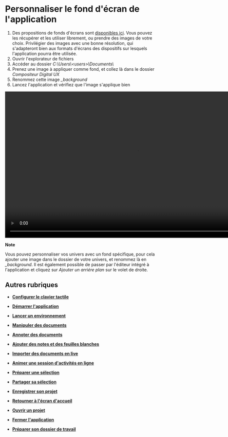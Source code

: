 # Personnaliser le fond d'écran de l'application

1. Des propositions de fonds d'écrans sont [disponibles ici](./media/media_energy-formation.zip). Vous pouvez les récupérer et les utiliser librement, ou prendre des images de votre choix. Privilégier des images avec une bonne résolution, qui s'adapteront bien aux formats d'écrans des dispositifs sur lesquels l'application pourra être utilisée. 
2. Ouvrir l'explorateur de fichiers
3. Accéder au dossier *C:\Users\\\<users>\Documents\\*
4. Prenez une image à appliquer comme fond, et collez là dans le dossier *Compositeur Digital UX*
5. Renommez cette image *_background*
6. Lancez l'application et vérifiez que l'image s'applique bien


<video controls muted loop autoplay width="864" height="480">
	<source src="./media/add-global-background.mp4" type="video/mp4">
</video>

**Note**

Vous pouvez personnaliser vos univers avec un fond spécifique, pour cela ajouter une image dans le dossier de votre univers, et renommez là en *_background*.
Il est également possible de passer par l'éditeur intégré à l'application et cliquez sur *Ajouter un arriére plan* sur le volet de droite.


## Autres rubriques
* [**Configurer le clavier tactile**](./clavier-tactile.md)
* [**Démarrer l'application**](./start-app.md)
* [**Lancer un environnement**](./new-universe.md)
* [**Manipuler des documents**](./manipulate-doc.md)
* [**Annoter des documents**](./annotate.md)
* [**Ajouter des notes et des feuilles blanches**](./add-notes.md)
* [**Importer des documents en live**](./import-docs.md)
* [**Animer une session d'activités en ligne**](./companion.md)
* [**Préparer une sélection**](./prepare-selection.md)
* [**Partager sa sélection**](./share-selection.md)
* [**Enregistrer son projet**](./save-project.md)
* [**Retourner à l'écran d'accueil**](./back-home.md)
* [**Ouvrir un projet**](./open-project.md)
* [**Fermer l'application**](./close-app.md)

* [**Préparer son dossier de travail**](./prepare-content.md)
